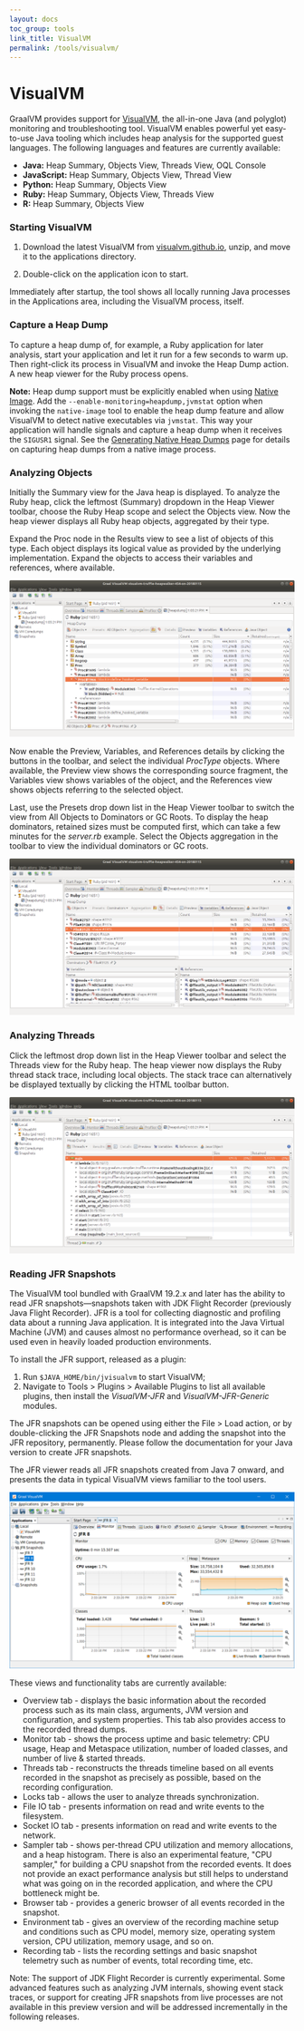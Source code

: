 ```yaml
---
layout: docs
toc_group: tools
link_title: VisualVM
permalink: /tools/visualvm/
---
```


# VisualVM

GraalVM provides support for [VisualVM](https://visualvm.github.io), the all-in-one Java (and polyglot) monitoring and troubleshooting tool. 
VisualVM enables powerful yet easy-to-use Java tooling which includes heap analysis for the supported guest languages. The following languages and features are currently available:

 - __Java:__ Heap Summary, Objects View, Threads View, OQL Console
 - __JavaScript:__ Heap Summary, Objects View, Thread View
 - __Python:__ Heap Summary, Objects View
 - __Ruby:__ Heap Summary, Objects View, Threads View
 - __R:__ Heap Summary, Objects View

### Starting VisualVM

1. Download the latest VisualVM from [visualvm.github.io](http://visualvm.github.io/), unzip, and move it to the applications directory.

2. Double-click on the application icon to start. 

Immediately after startup, the tool shows all locally running Java processes in the Applications area, including the VisualVM process, itself.

### Capture a Heap Dump
To capture a heap dump of, for example, a Ruby application for later analysis, start your application and let it run for a few seconds to warm up.
Then right-click its process in VisualVM and invoke the Heap Dump action.
A new heap viewer for the Ruby process opens.

__Note:__ Heap dump support must be explicitly enabled when using [Native Image](../reference-manual/native-image/README.md).
Add the `--enable-monitoring=heapdump,jvmstat` option when invoking the `native-image` tool to enable the heap dump feature and allow VisualVM to detect native executables via `jvmstat`.
This way your application will handle signals and capture a heap dump when it receives the `SIGUSR1` signal.
See the [Generating Native Heap Dumps](../reference-manual/native-image/guides/create-heap-dump-from-native-executable.md) page for details on capturing heap dumps from a native image process.

### Analyzing Objects
Initially the Summary view for the Java heap is displayed.
To analyze the Ruby heap, click the leftmost (Summary) dropdown in the Heap Viewer toolbar, choose the Ruby Heap scope and select the Objects view.
Now the heap viewer displays all Ruby heap objects, aggregated by their type.

Expand the Proc node in the Results view to see a list of objects of this type.
Each object displays its logical value as provided by the underlying implementation.
Expand the objects to access their variables and references, where available.

![VisualVM: Heap Viewer Objects](img/HeapViewer_objects.png)

Now enable the Preview, Variables, and References details by clicking the buttons in the toolbar, and select the individual _ProcType_ objects.
Where available, the Preview view shows the corresponding source fragment, the Variables view shows variables of the object, and the References view shows objects referring to the selected object.

Last, use the Presets drop down list in the Heap Viewer toolbar to switch the view from All Objects to Dominators or GC Roots.
To display the heap dominators, retained sizes must be computed first, which can take a few minutes for the _server.rb_ example.
Select the Objects aggregation in the toolbar to view the individual dominators or GC roots.

![VisualVM: Heap Viewer Objects Dominators](img/HeapViewer_objects_dominators.png)

### Analyzing Threads
Click the leftmost drop down list in the Heap Viewer toolbar and select the Threads view for the Ruby heap.
The heap viewer now displays the Ruby thread stack trace, including local objects. The stack trace can alternatively be displayed textually by clicking the HTML toolbar button.

![VisualVM: Heap Viewer Thread](img/HeapViewer_thread.png)

### Reading JFR Snapshots
The VisualVM tool bundled with GraalVM 19.2.x and later has the ability to read JFR snapshots&mdash;snapshots taken with JDK Flight Recorder (previously Java Flight Recorder).
JFR is a tool for collecting diagnostic and profiling data about a running Java application.
It is integrated into the Java Virtual Machine (JVM) and causes almost no performance overhead, so it can be used even in heavily loaded production environments.

To install the JFR support, released as a plugin:
1. Run `$JAVA_HOME/bin/jvisualvm` to start VisualVM;
2. Navigate to Tools > Plugins > Available Plugins to list all available plugins, then install the _VisualVM-JFR_ and
_VisualVM-JFR-Generic_ modules.

The JFR snapshots can be opened using either the File > Load action, or by double-clicking the JFR Snapshots node and adding the snapshot into the JFR
repository, permanently.
Please follow the documentation for your Java version to create JFR snapshots.

The JFR viewer reads all JFR snapshots created from Java 7 onward, and presents the data in typical VisualVM views familiar to the tool users.

![VisualVM: Viewing JFR via VisualVM](img/visualvm_jfr.png)

These views and functionality tabs are currently available:

* Overview tab - displays the basic information about the recorded process such as
its main class, arguments, JVM version and configuration, and system properties.
This tab also provides access to the recorded thread dumps.
* Monitor tab - shows the process uptime and basic telemetry: CPU usage, Heap
and Metaspace utilization, number of loaded classes, and number of live & started
threads.
* Threads tab - reconstructs the threads timeline based on all events recorded in
the snapshot as precisely as possible, based on the recording configuration.
* Locks tab - allows the user to analyze threads synchronization.
* File IO tab - presents information on read and write events to the filesystem.
* Socket IO tab - presents information on read and write events to the network.
* Sampler tab - shows per-thread CPU utilization and memory allocations, and a
heap histogram. There is also an experimental feature, "CPU sampler," for building a CPU
snapshot from the recorded events. It does not provide an exact performance
analysis but still helps to understand what was going on in the recorded
application, and where the CPU bottleneck might be.
* Browser tab - provides a generic browser of all events recorded in the snapshot.
* Environment tab - gives an overview of the recording machine setup and conditions
such as CPU model, memory size, operating system version, CPU utilization, memory
usage, and so on.
* Recording tab - lists the recording settings and basic snapshot telemetry such as
number of events, total recording time, etc.

Note: The support of JDK Flight Recorder is currently experimental. Some advanced features such as analyzing JVM internals, showing event stack traces, or support for creating JFR snapshots from live processes are not available in this preview version and will be addressed incrementally in the following releases.
